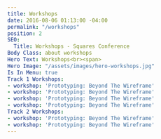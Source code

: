 ```yaml
---
title: Workshops
date: 2016-08-06 01:13:00 -04:00
permalink: "/workshops"
position: 2
SEO:
  Title: Workshops - Squares Conference
Body Class: about workshops
Hero Text: Workshops<br><span>
Hero Image: "/assets/images/hero-workshops.jpg"
Is In Menu: true
Track 1 Workshops:
- workshop: 'Prototyping: Beyond The Wireframe'
- workshop: 'Prototyping: Beyond The Wireframe'
- workshop: 'Prototyping: Beyond The Wireframe'
- workshop: 'Prototyping: Beyond The Wireframe'
Track 2 Workshops:
- workshop: 'Prototyping: Beyond The Wireframe'
- workshop: 'Prototyping: Beyond The Wireframe'
---
```


